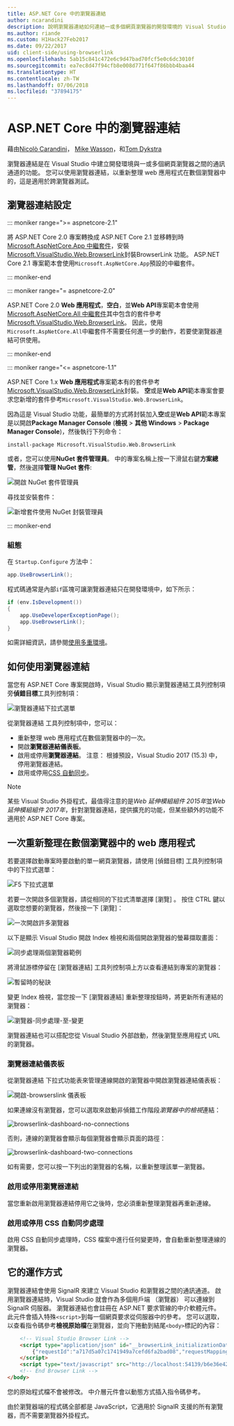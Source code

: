 ```yaml
---
title: ASP.NET Core 中的瀏覽器連結
author: ncarandini
description: 說明瀏覽器連結如何連結一或多個網頁瀏覽器的開發環境的 Visual Studio 功能。
ms.author: riande
ms.custom: H1Hack27Feb2017
ms.date: 09/22/2017
uid: client-side/using-browserlink
ms.openlocfilehash: 5ab15c841c472e6c9d47bad70fcf5e0c6dc3010f
ms.sourcegitcommit: ea7ec8d47f94cfb8e008d771f647f86bbb4baa44
ms.translationtype: HT
ms.contentlocale: zh-TW
ms.lasthandoff: 07/06/2018
ms.locfileid: "37894175"
---
```

# <a name="browser-link-in-aspnet-core"></a>ASP.NET Core 中的瀏覽器連結

藉由[Nicolò Carandini](https://github.com/ncarandini)， [Mike Wasson](https://github.com/MikeWasson)，和[Tom Dykstra](https://github.com/tdykstra)

瀏覽器連結是在 Visual Studio 中建立開發環境與一或多個網頁瀏覽器之間的通訊通道的功能。 您可以使用瀏覽器連結，以重新整理 web 應用程式在數個瀏覽器中的，這是適用於跨瀏覽器測試。

## <a name="browser-link-setup"></a>瀏覽器連結設定

::: moniker range=">= aspnetcore-2.1"

將 ASP.NET Core 2.0 專案轉換成 ASP.NET Core 2.1 並移轉到時[Microsoft.AspNetCore.App 中繼套件](xref:fundamentals/metapackage-app)，安裝[Microsoft.VisualStudio.Web.BrowserLink](https://www.nuget.org/packages/Microsoft.VisualStudio.Web.BrowserLink/)封裝BrowserLink 功能。 ASP.NET Core 2.1 專案範本會使用`Microsoft.AspNetCore.App`預設的中繼套件。

::: moniker-end

::: moniker range="= aspnetcore-2.0"

ASP.NET Core 2.0 **Web 應用程式**，**空白**，並**Web API**專案範本會使用[Microsoft.AspNetCore.All 中繼套件](xref:fundamentals/metapackage)其中包含的套件參考[Microsoft.VisualStudio.Web.BrowserLink](https://www.nuget.org/packages/Microsoft.VisualStudio.Web.BrowserLink/)。 因此，使用`Microsoft.AspNetCore.All`中繼套件不需要任何進一步的動作，若要使瀏覽器連結可供使用。

::: moniker-end

::: moniker range="<= aspnetcore-1.1"

ASP.NET Core 1.x **Web 應用程式**專案範本有的套件參考[Microsoft.VisualStudio.Web.BrowserLink](https://www.nuget.org/packages/Microsoft.VisualStudio.Web.BrowserLink/)封裝。 **空**或是**Web API**範本專案會要求您新增的套件參考`Microsoft.VisualStudio.Web.BrowserLink`。

因為這是 Visual Studio 功能，最簡單的方式將封裝加入**空**或是**Web API**範本專案是以開啟**Package Manager Console** (**檢視** > **其他 Windows** > **Package Manager Console**)，然後執行下列命令：

```console
install-package Microsoft.VisualStudio.Web.BrowserLink
```

或者，您可以使用**NuGet 套件管理員**。 中的專案名稱上按一下滑鼠右鍵**方案總管**，然後選擇**管理 NuGet 套件**:

![開啟 NuGet 套件管理員](using-browserlink/_static/open-nuget-package-manager.png)

尋找並安裝套件：

![新增套件使用 NuGet 封裝管理員](using-browserlink/_static/add-package-with-nuget-package-manager.png)

::: moniker-end

### <a name="configuration"></a>組態

在 `Startup.Configure` 方法中：

```csharp
app.UseBrowserLink();
```

程式碼通常是內部`if`區塊可讓瀏覽器連結只在開發環境中，如下所示：

```csharp
if (env.IsDevelopment())
{
    app.UseDeveloperExceptionPage();
    app.UseBrowserLink();
}
```

如需詳細資訊，請參閱[使用多重環境](xref:fundamentals/environments)。

## <a name="how-to-use-browser-link"></a>如何使用瀏覽器連結

當您有 ASP.NET Core 專案開啟時，Visual Studio 顯示瀏覽器連結工具列控制項旁**偵錯目標**工具列控制項：

![瀏覽器連結下拉式選單](using-browserlink/_static/browserLink-dropdown-menu.png)

從瀏覽器連結 工具列控制項中，您可以：

* 重新整理 web 應用程式在數個瀏覽器中的一次。
* 開啟**瀏覽器連結儀表板**。
* 啟用或停用**瀏覽器連結**。 注意： 根據預設，Visual Studio 2017 (15.3) 中，停用瀏覽器連結。
* 啟用或停用[CSS 自動同步](#enable-or-disable-css-auto-sync)。

> [!NOTE]
> 某些 Visual Studio 外掛程式，最值得注意的是*Web 延伸模組組件 2015年*並*Web 延伸模組組件 2017年*，針對瀏覽器連結，提供擴充的功能，但某些額外的功能不適用於 ASP.NET Core 專案。

## <a name="refresh-the-web-app-in-several-browsers-at-once"></a>一次重新整理在數個瀏覽器中的 web 應用程式

若要選擇啟動專案時要啟動的單一網頁瀏覽器，請使用 [偵錯目標] 工具列控制項中的下拉式選單：

![F5 下拉式選單](using-browserlink/_static/debug-target-dropdown-menu.png)

若要一次開啟多個瀏覽器，請從相同的下拉式清單選擇 [瀏覽] 。 按住 CTRL 鍵以選取您想要的瀏覽器，然後按一下 [瀏覽]：

![一次開啟許多瀏覽器](using-browserlink/_static/open-many-browsers-at-once.png)

以下是顯示 Visual Studio 開啟 Index 檢視和兩個開啟瀏覽器的螢幕擷取畫面：

![同步處理兩個瀏覽器範例](using-browserlink/_static/sync-with-two-browsers-example.png)

將滑鼠游標停留在 [瀏覽器連結] 工具列控制項上方以查看連結到專案的瀏覽器：

![暫留時的秘訣](using-browserlink/_static/hoover-tip.png)

變更 Index 檢視，當您按一下 [瀏覽器連結] 重新整理按鈕時，將更新所有連結的瀏覽器：

![瀏覽器-同步處理-至-變更](using-browserlink/_static/browsers-sync-to-changes.png)

瀏覽器連結也可以搭配您從 Visual Studio 外部啟動，然後瀏覽至應用程式 URL 的瀏覽器。

### <a name="the-browser-link-dashboard"></a>瀏覽器連結儀表板

從瀏覽器連結 下拉式功能表來管理連線開啟的瀏覽器中開啟瀏覽器連結儀表板：

![開啟-browserslink 儀表板](using-browserlink/_static/open-browserlink-dashboard.png)

如果連線沒有瀏覽器，您可以選取來啟動非偵錯工作階段*瀏覽器中的檢視*連結：

![browserlink-dashboard-no-connections](using-browserlink/_static/browserlink-dashboard-no-connections.png)

否則，連線的瀏覽器會顯示每個瀏覽器會顯示頁面的路徑：

![browserlink-dashboard-two-connections](using-browserlink/_static/browserlink-dashboard-two-connections.png)

如有需要，您可以按一下列出的瀏覽器的名稱，以重新整理該單一瀏覽器。

### <a name="enable-or-disable-browser-link"></a>啟用或停用瀏覽器連結

當您重新啟用瀏覽器連結停用它之後時，您必須重新整理瀏覽器再重新連線。

### <a name="enable-or-disable-css-auto-sync"></a>啟用或停用 CSS 自動同步處理

啟用 CSS 自動同步處理時，CSS 檔案中進行任何變更時，會自動重新整理連線的瀏覽器。

## <a name="how-it-works"></a>它的運作方式

瀏覽器連結會使用 SignalR 來建立 Visual Studio 和瀏覽器之間的通訊通道。 啟用瀏覽器連結時，Visual Studio 就會作為多個用戶端 （瀏覽器） 可以連線到 SignalR 伺服器。 瀏覽器連結也會註冊在 ASP.NET 要求管線的中介軟體元件。 此元件會插入特殊`<script>`到每一個網頁要求從伺服器中的參考。 您可以選取，以查看指令碼參考**檢視原始檔**在瀏覽器，並向下捲動到結尾`<body>`標記的內容：

```html
    <!-- Visual Studio Browser Link -->
    <script type="application/json" id="__browserLink_initializationData">
        {"requestId":"a717d5a07c1741949a7cefd6fa2bad08","requestMappingFromServer":false}
    </script>
    <script type="text/javascript" src="http://localhost:54139/b6e36e429d034f578ebccd6a79bf19bf/browserLink" async="async"></script>
    <!-- End Browser Link -->
</body>
```

您的原始程式檔不會被修改。 中介層元件會以動態方式插入指令碼參考。

由於瀏覽器端的程式碼全部都是 JavaScript，它適用於 SignalR 支援的所有瀏覽器，而不需要瀏覽器外掛程式。
